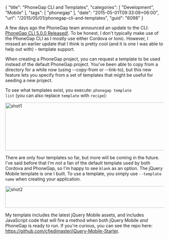 {
	"title": "PhoneGap CLI and Templates",
	"categories": [
		"Development",
		"Mobile"
	],
	"tags": [
		"phonegap"
	],
	"date": "2015-05-01T09:33:09+06:00",
	"url": "/2015/05/01/phonegap-cli-and-templates",
	"guid": "6098"
}

A few days ago the PhoneGap team announced an update to the CLI: <a href="http://phonegap.com/blog/2015/04/28/phonegap-cli-5.0.0-0.27.0/">PhoneGap CLI 5.0.0 Released!</a>. To be honest, I don't typically make use of the PhoneGap CLI as I mostly use either Cordova or Ionic. However, I missed an earlier update that I think is pretty cool (and it is one I was able to help out with) - template support.

<!--more-->

When creating a PhoneGap project, you can request a template to be used instead of the default PhoneGap project. You've been able to copy from a directory for a while now (using --copy-from or --link-to), but this new feature lets you specify from a set of templates that might be useful for seeding a new project.

To see what templates exist, you execute: <code>phonegap template list</code> (you can also replace <code>template</code> with <code>recipe</code>):

<a href="http://www.raymondcamden.com/wp-content/uploads/2015/05/shot1.png"><img src="http://www.raymondcamden.com/wp-content/uploads/2015/05/shot1.png" alt="shot1" width="850" height="152" class="alignnone size-full wp-image-6099" /></a>

There are only four templates so far, but more will be coming in the future. I've said before that I'm <i>not</i> a fan of the default template used by both Cordova and PhoneGap, so I'm happy to see <code>blank</code> as an option. The jQuery Mobile template is one I built. To use a template, you simply use <code>--template name</code> when creating your application.

<a href="http://www.raymondcamden.com/wp-content/uploads/2015/05/shot2.png"><img src="http://www.raymondcamden.com/wp-content/uploads/2015/05/shot2.png" alt="shot2" width="850" height="69" class="alignnone size-full wp-image-6100" /></a>

My template includes the latest jQuery Mobile assets, and includes JavaScript code that will fire a method when both jQuery Mobile <i>and</i> PhoneGap is ready to run. If you're curious, you can see the repo here: <a href="https://github.com/cfjedimaster/jQuery-Mobile-Starter">https://github.com/cfjedimaster/jQuery-Mobile-Starter</a>.